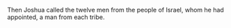 Then Joshua called the twelve men from the people of Israel, whom he had appointed, a man from each tribe.
